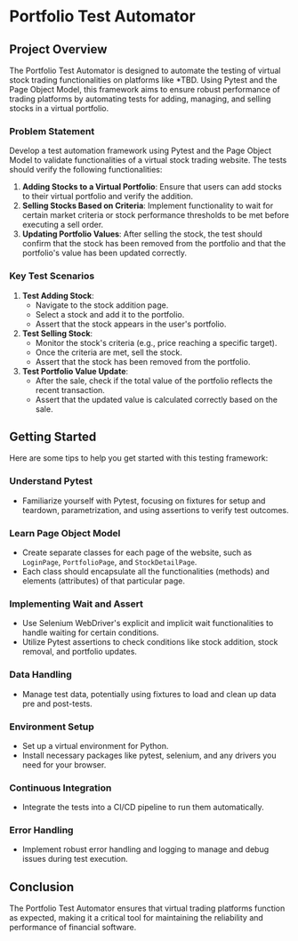 # Portfolio Test Automator

## Project Overview
The Portfolio Test Automator is designed to automate the testing of virtual stock trading functionalities on platforms like *TBD. Using Pytest and the Page Object Model, this framework aims to ensure robust performance of trading platforms by automating tests for adding, managing, and selling stocks in a virtual portfolio.

### Problem Statement
Develop a test automation framework using Pytest and the Page Object Model to validate functionalities of a virtual stock trading website. The tests should verify the following functionalities:
1. **Adding Stocks to a Virtual Portfolio**: Ensure that users can add stocks to their virtual portfolio and verify the addition.
2. **Selling Stocks Based on Criteria**: Implement functionality to wait for certain market criteria or stock performance thresholds to be met before executing a sell order.
3. **Updating Portfolio Values**: After selling the stock, the test should confirm that the stock has been removed from the portfolio and that the portfolio's value has been updated correctly.

### Key Test Scenarios
1. **Test Adding Stock**:
   - Navigate to the stock addition page.
   - Select a stock and add it to the portfolio.
   - Assert that the stock appears in the user's portfolio.
2. **Test Selling Stock**:
   - Monitor the stock's criteria (e.g., price reaching a specific target).
   - Once the criteria are met, sell the stock.
   - Assert that the stock has been removed from the portfolio.
3. **Test Portfolio Value Update**:
   - After the sale, check if the total value of the portfolio reflects the recent transaction.
   - Assert that the updated value is calculated correctly based on the sale.

## Getting Started
Here are some tips to help you get started with this testing framework:

### Understand Pytest
- Familiarize yourself with Pytest, focusing on fixtures for setup and teardown, parametrization, and using assertions to verify test outcomes.

### Learn Page Object Model
- Create separate classes for each page of the website, such as `LoginPage`, `PortfolioPage`, and `StockDetailPage`.
- Each class should encapsulate all the functionalities (methods) and elements (attributes) of that particular page.

### Implementing Wait and Assert
- Use Selenium WebDriver's explicit and implicit wait functionalities to handle waiting for certain conditions.
- Utilize Pytest assertions to check conditions like stock addition, stock removal, and portfolio updates.

### Data Handling
- Manage test data, potentially using fixtures to load and clean up data pre and post-tests.

### Environment Setup
- Set up a virtual environment for Python.
- Install necessary packages like pytest, selenium, and any drivers you need for your browser.

### Continuous Integration
- Integrate the tests into a CI/CD pipeline to run them automatically.

### Error Handling
- Implement robust error handling and logging to manage and debug issues during test execution.

## Conclusion
The Portfolio Test Automator ensures that virtual trading platforms function as expected, making it a critical tool for maintaining the reliability and performance of financial software.

